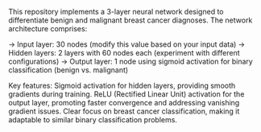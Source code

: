 This repository implements a 3-layer neural network designed to differentiate benign and malignant breast cancer diagnoses. The network architecture comprises:

-> Input layer: 30 nodes (modify this value based on your input data)
-> Hidden layers: 2 layers with 60 nodes each (experiment with different configurations)
-> Output layer: 1 node using sigmoid activation for binary classification (benign vs. malignant)

Key features:
Sigmoid activation for hidden layers, providing smooth gradients during training.
ReLU (Rectified Linear Unit) activation for the output layer, promoting faster convergence and addressing vanishing gradient issues.
Clear focus on breast cancer classification, making it adaptable to similar binary classification problems.

